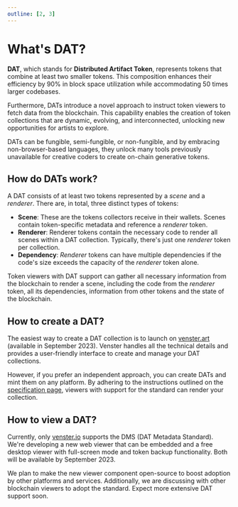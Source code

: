 ```yaml
---
outline: [2, 3]
---
```


# What's DAT?

**DAT**, which stands for **Distributed Artifact Token**, represents tokens that combine at least two smaller tokens. This composition enhances their efficiency by 90% in block space utilization while accommodating 50 times larger codebases.

Furthermore, DATs introduce a novel approach to instruct token viewers to fetch data from the blockchain. This capability enables the creation of token collections that are dynamic, evolving, and interconnected, unlocking new opportunities for artists to explore.

DATs can be fungible, semi-fungible, or non-fungible, and by embracing non-browser-based languages, they unlock many tools previously unavailable for creative coders to create on-chain generative tokens.

## How do DATs work?

A DAT consists of at least two tokens represented by a _scene_ and a _renderer_. There are, in total, three distinct types of tokens:

- **Scene**: These are the tokens collectors receive in their wallets. Scenes contain token-specific metadata and reference a _renderer_ token.
- **Renderer**: Renderer tokens contain the necessary code to render all scenes within a DAT collection. Typically, there's just one _renderer_ token per collection.
- **Dependency**: _Renderer_ tokens can have multiple dependencies if the code's size exceeds the capacity of the _renderer_ token alone.

Token viewers with DAT support can gather all necessary information from the blockchain to render a scene, including the code from the _renderer_ token, all its dependencies, information from other tokens and the state of the blockchain.

## How to create a DAT?

The easiest way to create a DAT collection is to launch on [venster.art](https://venster.art/) (available in September 2023). Venster handles all the technical details and provides a user-friendly interface to create and manage your DAT collections.

However, if you prefer an independent approach, you can create DATs and mint them on any platform. By adhering to the instructions outlined on the [specification page](/dat-metadata-standard/specification), viewers with support for the standard can render your collection.

## How to view a DAT?

Currently, only [venster.io](https://venster.io/) supports the DMS (DAT Metadata Standard). We're developing a new web viewer that can be embedded and a free desktop viewer with full-screen mode and token backup functionality. Both will be available by September 2023.

We plan to make the new viewer component open-source to boost adoption by other platforms and services. Additionally, we are discussing with other blockchain viewers to adopt the standard. Expect more extensive DAT support soon.
